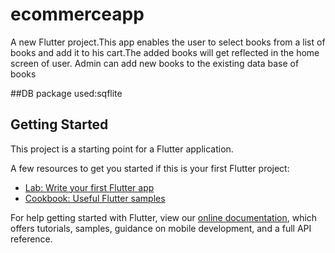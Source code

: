 # ecommerceapp

A new Flutter project.This app enables the user to select books from a list of books and add it to his cart.The added books will get reflected in the home screen of user.
Admin can add new books to the existing data base of books

##DB package used:sqflite


## Getting Started

This project is a starting point for a Flutter application.

A few resources to get you started if this is your first Flutter project:

- [Lab: Write your first Flutter app](https://flutter.dev/docs/get-started/codelab)
- [Cookbook: Useful Flutter samples](https://flutter.dev/docs/cookbook)

For help getting started with Flutter, view our
[online documentation](https://flutter.dev/docs), which offers tutorials,
samples, guidance on mobile development, and a full API reference.
